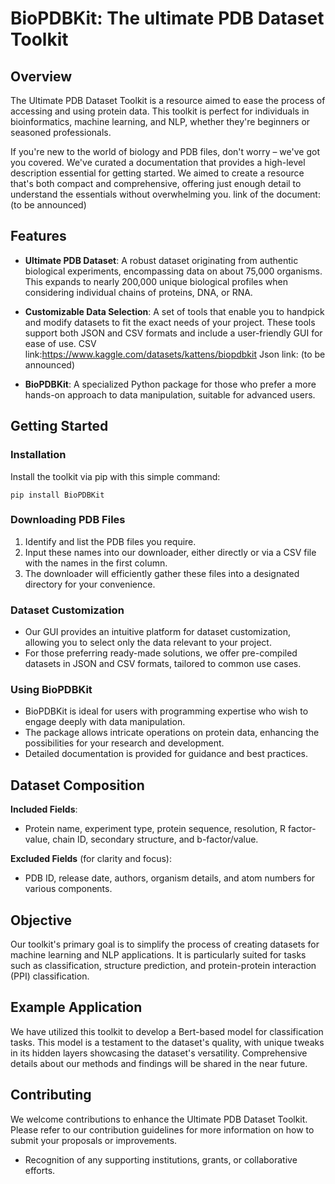 # BioPDBKit: The ultimate PDB Dataset Toolkit

## Overview
The Ultimate PDB Dataset Toolkit is a resource aimed to ease the process of accessing and using protein data. This toolkit is perfect for individuals in bioinformatics, machine learning, and NLP, whether they're beginners or seasoned professionals.

If you're new to the world of biology and PDB files, don't worry – we've got you covered. We've curated a documentation that provides a high-level description essential for getting started. We aimed to create a resource that's both compact and comprehensive, offering just enough detail to understand the essentials without overwhelming you. 
link of the document: (to be announced)

## Features
- **Ultimate PDB Dataset**: A robust dataset originating from authentic biological experiments, encompassing data on about 75,000 organisms. This expands to nearly 200,000 unique biological profiles when considering individual chains of proteins, DNA, or RNA.
- **Customizable Data Selection**: A set of tools that enable you to handpick and modify datasets to fit the exact needs of your project. These tools support both JSON and CSV formats and include a user-friendly GUI for ease of use.
CSV link:https://www.kaggle.com/datasets/kattens/biopdbkit
Json link: (to be announced)
 
- **BioPDBKit**: A specialized Python package for those who prefer a more hands-on approach to data manipulation, suitable for advanced users.

## Getting Started

### Installation
Install the toolkit via pip with this simple command:
```
pip install BioPDBKit
```

### Downloading PDB Files
1. Identify and list the PDB files you require.
2. Input these names into our downloader, either directly or via a CSV file with the names in the first column.
3. The downloader will efficiently gather these files into a designated directory for your convenience.

### Dataset Customization
- Our GUI provides an intuitive platform for dataset customization, allowing you to select only the data relevant to your project.
- For those preferring ready-made solutions, we offer pre-compiled datasets in JSON and CSV formats, tailored to common use cases.

### Using BioPDBKit
- BioPDBKit is ideal for users with programming expertise who wish to engage deeply with data manipulation.
- The package allows intricate operations on protein data, enhancing the possibilities for your research and development.
- Detailed documentation is provided for guidance and best practices.

## Dataset Composition
**Included Fields**:
- Protein name, experiment type, protein sequence, resolution, R factor-value, chain ID, secondary structure, and b-factor/value.

**Excluded Fields** (for clarity and focus):
- PDB ID, release date, authors, organism details, and atom numbers for various components.

## Objective
Our toolkit's primary goal is to simplify the process of creating datasets for machine learning and NLP applications. It is particularly suited for tasks such as classification, structure prediction, and protein-protein interaction (PPI) classification.

## Example Application
We have utilized this toolkit to develop a Bert-based model for classification tasks. This model is a testament to the dataset's quality, with unique tweaks in its hidden layers showcasing the dataset's versatility. Comprehensive details about our methods and findings will be shared in the near future.

## Contributing
We welcome contributions to enhance the Ultimate PDB Dataset Toolkit. Please refer to our contribution guidelines for more information on how to submit your proposals or improvements.


- Recognition of any supporting institutions, grants, or collaborative efforts.
